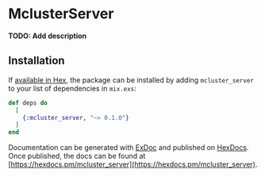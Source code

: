 # MclusterServer

**TODO: Add description**

## Installation

If [available in Hex](https://hex.pm/docs/publish), the package can be installed
by adding `mcluster_server` to your list of dependencies in `mix.exs`:

```elixir
def deps do
  [
    {:mcluster_server, "~> 0.1.0"}
  ]
end
```

Documentation can be generated with [ExDoc](https://github.com/elixir-lang/ex_doc)
and published on [HexDocs](https://hexdocs.pm). Once published, the docs can
be found at [https://hexdocs.pm/mcluster_server](https://hexdocs.pm/mcluster_server).

